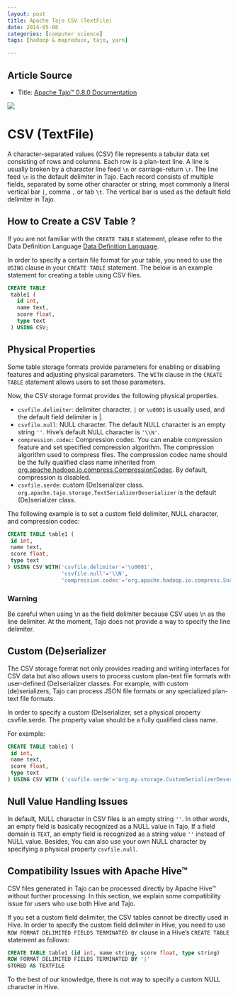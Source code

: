 ```yaml
---
layout: post
title: Apache Tajo CSV (TextFile)
date: 2014-05-08
categories: [computer science]
tags: [hadoop & mapreduce, tajo, yarn]

---
```


## Article Source
* Title: [Apache Tajo™ 0.8.0 Documentation](http://tajo.apache.org/docs/0.8.0/table_management/csv.html)

[![](http://sungsoo.github.com/images/tajo-documentation.png)](http://sungsoo.github.com/images/tajo-documentation.png)

# CSV (TextFile)
A character-separated values (CSV) file represents a tabular data set consisting of rows and columns. Each row is a plan-text line. A line is usually broken by a character line feed `\n` or carriage-return `\r`. The line feed `\n` is the default delimiter in Tajo. Each record consists of multiple fields, separated by some other character or string, most commonly a literal vertical bar `|`, comma `,` or tab `\t`. The vertical bar is used as the default field delimiter in Tajo.

## How to Create a CSV Table ?
If you are not familiar with the `CREATE TABLE` statement, please refer to the Data Definition Language [Data Definition Language](http://tajo.apache.org/docs/0.8.0/sql_language/ddl.html).

In order to specify a certain file format for your table, you need to use the `USING` clause in your `CREATE TABLE` statement. The below is an example statement for creating a table using CSV files.

```sql
CREATE TABLE
 table1 (
   id int,
   name text,
   score float,
   type text
 ) USING CSV;
```

## Physical Properties
Some table storage formats provide parameters for enabling or disabling features and adjusting physical parameters. The `WITH` clause in the `CREATE TABLE` statement allows users to set those parameters.

Now, the CSV storage format provides the following physical properties.

* `csvfile.delimiter`: delimiter character. `|` or `\u0001` is usually used, and the default field delimiter is |.
* `csvfile.null`: NULL character. The default NULL character is an empty string `''`. Hive’s default NULL character is `'\\N'`.
* `compression.codec`: Compression codec. You can enable compression feature and set specified compression algorithm. The compression algorithm used to compress files. The compression codec name should be the fully qualified class name inherited from [org.apache.hadoop.io.compress.CompressionCodec](https://hadoop.apache.org/docs/current/api/org/apache/hadoop/io/compress/CompressionCodec.html). By default, compression is disabled.
* `csvfile.serde`: custom (De)serializer class. `org.apache.tajo.storage.TextSerializerDeserializer` is the default (De)serializer class.

The following example is to set a custom field delimiter, NULL character, and compression codec:

```sql
CREATE TABLE table1 (
 id int,
 name text,
 score float,
 type text
) USING CSV WITH('csvfile.delimiter'='\u0001',
                 'csvfile.null'='\\N',
                 'compression.codec'='org.apache.hadoop.io.compress.SnappyCodec');
```

### Warning

Be careful when using \n as the field delimiter because CSV uses \n as the line delimiter. At the moment, Tajo does not provide a way to specify the line delimiter.

## Custom (De)serializer
The CSV storage format not only provides reading and writing interfaces for CSV data but also allows users to process custom plan-text file formats with user-defined (De)serializer classes. For example, with custom (de)serializers, Tajo can process JSON file formats or any specialized plan-text file formats.

In order to specify a custom (De)serializer, set a physical property csvfile.serde. The property value should be a fully qualified class name.

For example:

```sql
CREATE TABLE table1 (
 id int,
 name text,
 score float,
 type text
) USING CSV WITH ('csvfile.serde'='org.my.storage.CustomSerializerDeserializer')
```

## Null Value Handling Issues
In default, NULL character in CSV files is an empty string `''`. In other words, an empty field is basically recognized as a NULL value in Tajo. If a field domain is `TEXT`, an empty field is recognized as a string value `''` instead of NULL value. Besides, You can also use your own NULL character by specifying a physical property `csvfile.null`.

## Compatibility Issues with Apache Hive™
CSV files generated in Tajo can be processed directly by Apache Hive™ without further processing. In this section, we explain some compatibility issue for users who use both Hive and Tajo.

If you set a custom field delimiter, the CSV tables cannot be directly used in Hive. In order to specify the custom field delimiter in Hive, you need to use `ROW FORMAT DELIMITED FIELDS TERMINATED BY` clause in a Hive’s `CREATE TABLE` statement as follows:

```sql
CREATE TABLE table1 (id int, name string, score float, type string)
ROW FORMAT DELIMITED FIELDS TERMINATED BY '|'
STORED AS TEXTFILE
```

To the best of our knowledge, there is not way to specify a custom NULL character in Hive.